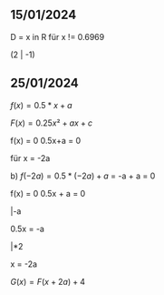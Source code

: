 
## 15/01/2024

D = x in R für x != 0.6969

(2 | -1)

## 25/01/2024
$f(x) = 0.5*x+a$

$F(x) = 0.25x² + ax + c$


f(x) = 0
0.5x+a = 0

für x = -2a


b) 
$f(-2a) = 0.5*(-2a) + a$
 = -a + a
 = 0



f(x) = 0
0.5x + a = 0

|-a

0.5x = -a

$|*2$

x = -2a


$G(x) = F(x+2a)+4$


